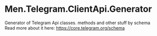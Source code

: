 # Men.Telegram.ClientApi.Generator

Generator of Telegram Api classes. methods and other stuff by schema
Read more about it here: https://core.telegram.org/schema
